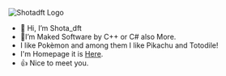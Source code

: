 ![Shotadft Logo](https://www.shotadft.com/img/banner.webp "Shotadft's Logo")
- 👋 Hi, I’m Shota_dft
- 📁I’m Maked Software by C++ or C# also More.
- I like Pokèmon and among them I like Pikachu and Totodile!
- I'm Homepage it is [Here](https://shotadft.github.io/).
- 👍 Nice to meet you.
  <!-- By the way, I am a Japanese of Chinese descent. --->

<!---
shotadft/shotadft is a ✨ special ✨ repository because its `README.md` (this file) appears on your GitHub profile.
You can click the Preview link to take a look at your changes.
--->
